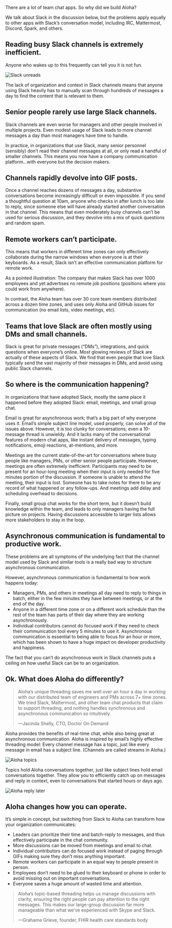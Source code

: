 There are a lot of team chat apps. So why did we build Aloha?

We talk about Slack in the discussion below, but the problems apply equally
to other apps with Slack’s conversation model, including IRC,
Mattermost, Discord, Spark, and others.

## Reading busy Slack channels is extremely inefficient.

Anyone who wakes up to this frequently can tell you it is not fun.

<img src="/static/images/landing-page/why-zulip/slack-unreads.png" class="slack-image" alt="Slack unreads" />

The lack of organization and context in Slack channels means that anyone
using Slack heavily has to manually scan through hundreds of messages a day
to find the content that is relevant to them.

## Senior people rarely use large Slack channels.

Slack channels are even worse for managers and other people involved in
multiple projects. Even modest usage of Slack leads to more channel messages
a day than most managers have time to handle.

In practice, in organizations that use Slack, many senior personnel
(sensibly) don’t read their channel messages at all, or only read a handful
of smaller channels. This means you now have a company communication
platform…with everyone but the decision makers.

## Channels rapidly devolve into GIF posts.

Once a channel reaches dozens of messages a day, substantive conversations
become increasingly difficult or even impossible. If you send a thoughtful
question at 10am, anyone who checks in after lunch is too late to reply,
since someone else will have already started another conversation in that
channel. This means that even moderately busy channels can’t be used for
serious discussion, and they devolve into a mix of quick questions and
random spam.

## Remote workers can’t participate.

This means that workers in different time zones can only effectively
collaborate during the narrow windows when everyone is at their
keyboards.  As a result, Slack isn’t an effective communication
platform for remote work.

As a pointed illustration: The company that makes Slack has over 1000
employees and yet advertises no remote job positions (positions where
you could work from anywhere).

In contrast, the Aloha team has over 30 core team members distributed
across a dozen time zones, and uses only Aloha and GitHub issues for
communication (no email lists, video meetings, etc).

## Teams that love Slack are often mostly using DMs and small channels.

Slack is great for private messages (&ldquo;DMs&rdquo;), integrations, and quick
questions when everyone’s online. Most glowing reviews of Slack are
actually of these aspects of Slack.  We find that even people that
love Slack typically send the vast majority of their messages in DMs,
and avoid using public Slack channels.

## So where is the communication happening?

In organizations that have adopted Slack, mostly the same place it happened
before they adopted Slack: email, meetings, and small group chat.

Email is great for asynchronous work; that’s a big part of why
everyone uses it. Email’s simple subject line model, used properly,
can solve all of the issues above.  However, it is too clunky for
conversations; even a 10-message thread is unwieldy. And it lacks many
of the conversational features of modern chat apps, like instant
delivery of messages, typing notifications, emoji reactions,
at-mentions, and more.

Meetings are the current state-of-the-art for conversations where busy
people like managers, PMs, or other senior people
participate. However, meetings are often extremely
inefficient. Participants may need to be present for an hour-long
meeting when their input is only needed for five minutes portion of
the discussion. If someone is unable to attend the meeting, their
input is lost. Someone has to take notes for there to be any record of
what happened or any follow-ups. And meetings add delay and scheduling
overhead to decisions.

Finally, small group chat works for the short term, but it doesn’t build
knowledge within the team, and leads to only managers having the full
picture on projects. Having discussions accessible to larger lists allows
more stakeholders to stay in the loop.

## Asynchronous communication is fundamental to productive work.

These problems are all symptoms of the underlying fact that the channel
model used by Slack and similar tools is a really bad way to structure
asynchronous communication.

However, asynchronous communication is fundamental to how work happens today:

* Managers, PMs, and others in meetings all day need to reply to things in
  batch, either in the few minutes they have between meetings, or at the end
  of the day.
* Anyone in a different time zone or on a different work schedule than the
  rest of the team has parts of their day where they are working
  asynchronously.
* Individual contributors cannot do focused work if they need to check their
  communication tool every 5 minutes to use it.  Asynchronous communication
  is essential to being able to focus for an hour or more, which has been
  shown to have a huge impact on developer productivity and happiness.

The fact that you can’t do asynchronous work in Slack channels puts a
ceiling on how useful Slack can be to an organization.

## Ok. What does Aloha do differently?

> Aloha’s unique threading saves me well over an hour a day in working with
> our distributed team of engineers and PMs across 7+ time zones. We tried
> Slack, Mattermost, and other team chat products that claim to support
> threading, and nothing handles synchronous and asynchronous communication
> so intuitively.
>
> &mdash;Jacinda Shelly, CTO, Doctor On Demand

Aloha provides the benefits of real-time chat, while also being great
at asynchronous communication.  Aloha is inspired by email’s highly
effective threading model: Every channel message has a topic, just
like every message in email has a subject line. (Channels are called
streams in Aloha.)

<img src="/static/images/landing-page/why-zulip/zulip-topics.png" class="zulip-topics-image" alt="Aloha topics" />

Topics hold Aloha conversations together, just like subject lines hold email
conversations together. They allow you to efficiently catch up on messages
and reply in context, even to conversations that started hours or days ago.

<img src="/static/images/landing-page/why-zulip/zulip-reply-later.png" class="zulip-reply-later-image" alt="Aloha reply later" />

## Aloha changes how you can operate.

It’s simple in concept, but switching from Slack to Aloha can
transform how your organization communicates:

* Leaders can prioritize their time and batch-reply to messages, and
  thus effectively participate in the chat community.
* More discussions can be moved from meetings and email to chat.
* Individual contributors can do focused work instead of paging
  through GIFs making sure they don’t miss anything important.
* Remote workers can participate in an equal way to people present in
  person.
* Employees don’t need to be glued to their keyboard or phone in order
  to avoid missing out on important conversations.
* Everyone saves a huge amount of wasted time and attention.

> Aloha’s topic-based threading helps us manage discussions with clarity,
> ensuring the right people can pay attention to the right messages. This
> makes our large-group discussion far more manageable than what we’ve
> experienced with Skype and Slack.
>
> &mdash;Grahame Grieve, founder, FHIR health care standards body
